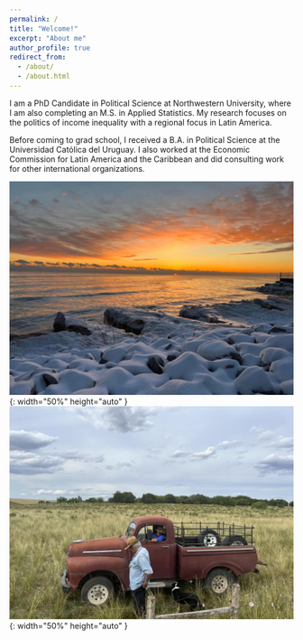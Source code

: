 ```yaml
---
permalink: /
title: "Welcome!"
excerpt: "About me"
author_profile: true
redirect_from: 
  - /about/
  - /about.html
---
```


I am a PhD Candidate in Political Science at Northwestern University, where I am also completing an M.S. in Applied Statistics. My research focuses on the politics of income inequality with a regional focus in Latin America. 

Before coming to grad school, I received a B.A. in Political Science at the Universidad Católica del Uruguay. I also worked at the Economic Commission for Latin America and the Caribbean and did consulting work for other international organizations. 



![Description of the image](/images/chi.jpg){: width="50%" height="auto" }
![Description of the image](/images/campo.jpg){: width="50%" height="auto" }